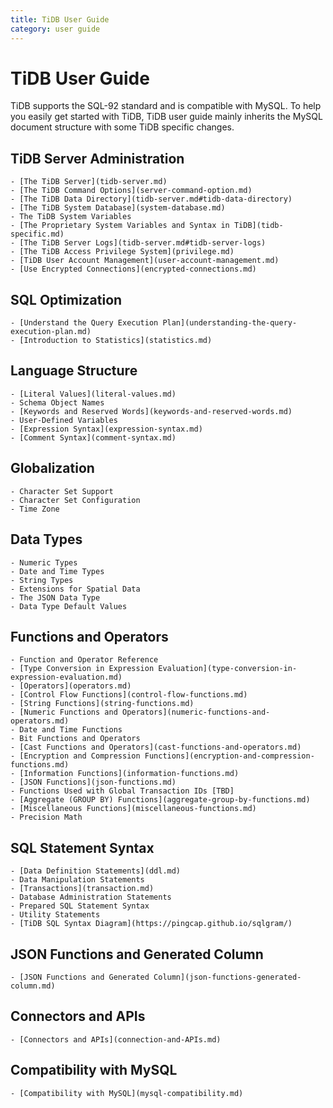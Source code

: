 ```yaml
---
title: TiDB User Guide
category: user guide
---
```


# TiDB User Guide

TiDB supports the SQL-92 standard and is compatible with MySQL. To help you easily get started with TiDB, TiDB user guide mainly inherits the MySQL document structure with some TiDB specific changes.

## TiDB Server Administration

    - [The TiDB Server](tidb-server.md)
    - [The TiDB Command Options](server-command-option.md)
    - [The TiDB Data Directory](tidb-server.md#tidb-data-directory)
    - [The TiDB System Database](system-database.md)
    - The TiDB System Variables
    - [The Proprietary System Variables and Syntax in TiDB](tidb-specific.md)
    - [The TiDB Server Logs](tidb-server.md#tidb-server-logs)
    - [The TiDB Access Privilege System](privilege.md)
    - [TiDB User Account Management](user-account-management.md)
    - [Use Encrypted Connections](encrypted-connections.md)

## SQL Optimization

    - [Understand the Query Execution Plan](understanding-the-query-execution-plan.md)
    - [Introduction to Statistics](statistics.md)

## Language Structure

    - [Literal Values](literal-values.md)
    - Schema Object Names
    - [Keywords and Reserved Words](keywords-and-reserved-words.md)
    - User-Defined Variables
    - [Expression Syntax](expression-syntax.md)
    - [Comment Syntax](comment-syntax.md)

## Globalization

    - Character Set Support
    - Character Set Configuration
    - Time Zone

## Data Types

    - Numeric Types
    - Date and Time Types
    - String Types
    - Extensions for Spatial Data
    - The JSON Data Type
    - Data Type Default Values

## Functions and Operators

    - Function and Operator Reference
    - [Type Conversion in Expression Evaluation](type-conversion-in-expression-evaluation.md)
    - [Operators](operators.md)
    - [Control Flow Functions](control-flow-functions.md)
    - [String Functions](string-functions.md)
    - [Numeric Functions and Operators](numeric-functions-and-operators.md)
    - Date and Time Functions
    - Bit Functions and Operators
    - [Cast Functions and Operators](cast-functions-and-operators.md)
    - [Encryption and Compression Functions](encryption-and-compression-functions.md)
    - [Information Functions](information-functions.md)
    - [JSON Functions](json-functions.md)
    - Functions Used with Global Transaction IDs [TBD]
    - [Aggregate (GROUP BY) Functions](aggregate-group-by-functions.md)
    - [Miscellaneous Functions](miscellaneous-functions.md)
    - Precision Math

## SQL Statement Syntax

    - [Data Definition Statements](ddl.md)
    - Data Manipulation Statements
    - [Transactions](transaction.md)
    - Database Administration Statements
    - Prepared SQL Statement Syntax
    - Utility Statements
    - [TiDB SQL Syntax Diagram](https://pingcap.github.io/sqlgram/)

## JSON Functions and Generated Column

    - [JSON Functions and Generated Column](json-functions-generated-column.md)

## Connectors and APIs

    - [Connectors and APIs](connection-and-APIs.md)
    
## Compatibility with MySQL

    - [Compatibility with MySQL](mysql-compatibility.md)
